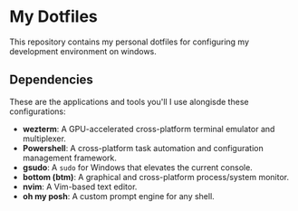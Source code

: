 # My Dotfiles

This repository contains my personal dotfiles for configuring my development environment on windows.

## Dependencies

These are the applications and tools you'll I use alongisde these configurations:

* **wezterm**: A GPU-accelerated cross-platform terminal emulator and multiplexer.
* **Powershell**: A cross-platform task automation and configuration management framework.
* **gsudo**: A `sudo` for Windows that elevates the current console.
* **bottom (btm)**: A graphical and cross-platform process/system monitor.
* **nvim**: A Vim-based text editor.
* **oh my posh**: A custom prompt engine for any shell.
